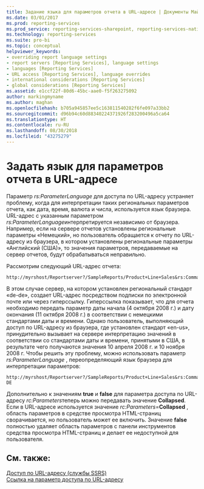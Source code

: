 ```yaml
---
title: Задание языка для параметров отчета в URL-адресе | Документы Майкрософт
ms.date: 03/01/2017
ms.prod: reporting-services
ms.prod_service: reporting-services-sharepoint, reporting-services-native
ms.technology: reporting-services
ms.suite: pro-bi
ms.topic: conceptual
helpviewer_keywords:
- overriding report language settings
- report servers [Reporting Services], language settings
- languages [Reporting Services]
- URL access [Reporting Services], language overrides
- international considerations [Reporting Services]
- global considerations [Reporting Services]
ms.assetid: e1ccf22f-80d6-45bc-aae0-f5f263275092
author: markingmyname
ms.author: maghan
ms.openlocfilehash: b705a945857ee5c163811540282f6fe097a33bb2
ms.sourcegitcommit: d96b94c60d88340224371926f283200496a5ca64
ms.translationtype: HT
ms.contentlocale: ru-RU
ms.lasthandoff: 08/30/2018
ms.locfileid: "43275279"
---
```

# <a name="set-the-language-for-report-parameters-in-a-url"></a>Задать язык для параметров отчета в URL-адресе
  Параметр *rs:ParameterLanguage* для доступа по URL-адресу устраняет проблему, когда для интерпретации таких региональных параметров отчета, как дата, время, валюта и числа, используется язык браузера. URL-адрес с указанным параметром *rs:ParameterLanguage*интерпретируется независимо от браузера. Например, если на сервере отчетов установлены региональные параметры «Немецкий», но пользователь обращается к отчету по URL-адресу из браузера, в котором установлены региональные параметры «Английский (США)», то значения параметров, передаваемые на сервер отчетов, будут обрабатываться неправильно.  
  
 Рассмотрим следующий URL-адрес отчета:  
  
```  
http://myrshost/Reportserver?/SampleReports/Product+Line+Sales&rs:Command=Render&StartDate=4/10/2008&EndDate=11/10/2008  
```  
  
 В этом случае сервер, на котором установлен региональный стандарт «de-de», создает URL-адрес посредством подписки по электронной почте или через гиперссылку. Гиперссылка показывает, что для отчета необходимо передать параметр даты начала (4 октября 2008 г.) и дату окончания (11 октября 2008 г.) в соответствии с немецкими стандартами даты и времени. Однако пользователь, выполняющий доступ по URL-адресу из браузера, где установлен стандарт «en-us», принудительно вызывает на сервере интерпретацию значений в соответствии со стандартами даты и времени, принятыми в США, в результате чего получаются значения 10 апреля 2008 г. и 10 ноября 2008 г. Чтобы решить эту проблему, можно использовать параметр *rs:ParameterLanguage* , переопределяющий язык браузера для интерпретации параметров:  
  
```  
http://myrshost/Reportserver?/SampleReports/Product+Line+Sales&rs:Command=Render&StartDate=4/10/2008&EndDate=11/10/2008&rs:ParameterLanguage=de-DE  
```  
  
 Дополнительно к значениям **true** и **false** для параметра доступа по URL-адресу *rc:Parameters*теперь можно передавать значение **Collapsed**. Если в URL-адресе используется значение *rc:Parameters*=**Collapsed** , область параметров в средстве просмотра HTML-страниц сворачивается, но пользователь может ее включить. Значение **false** полностью удаляет область параметров с панели инструментов средства просмотра HTML-страниц и делает ее недоступной для пользователя.  
  
## <a name="see-also"></a>См. также:  
 [Доступ по URL-адресу (службы SSRS)](../reporting-services/url-access-ssrs.md)   
 [Ссылка на параметр доступа по URL-адресу](../reporting-services/url-access-parameter-reference.md)  
  
  
